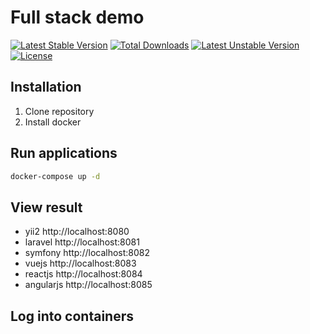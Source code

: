 # Full stack demo
[![Latest Stable Version](https://poser.pugx.org/claudejanz/php-javascript/v/stable.svg)](https://packagist.org/packages/claudejanz/php-javascript) [![Total Downloads](https://poser.pugx.org/claudejanz/php-javascript/downloads.svg)](https://packagist.org/packages/claudejanz/php-javascript) [![Latest Unstable Version](https://poser.pugx.org/claudejanz/php-javascript/v/unstable.svg)](https://packagist.org/packages/claudejanz/php-javascript) [![License](https://poser.pugx.org/claudejanz/php-javascript/license.svg)](https://packagist.org/packages/claudejanz/php-javascript)
## Installation
1. Clone repository
2. Install docker
## Run applications
```bash
docker-compose up -d
```
## View result
- yii2 http://localhost:8080
- laravel http://localhost:8081
- symfony http://localhost:8082
- vuejs http://localhost:8083
- reactjs http://localhost:8084
- angularjs http://localhost:8085

## Log into containers

